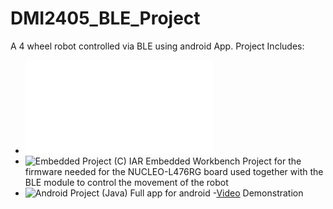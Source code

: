 # DMI2405_BLE_Project

A 4 wheel robot controlled via BLE using android App. Project Includes:

- ![Project Presentation](/UTILS/Presentation.pdf)
- ![Embedded Project (C)](/EmbeddedProjectC/)
IAR Embedded Workbench Project for the firmware needed for the NUCLEO-L476RG board used together with the BLE module to control the movement of the robot
- ![Android Project (Java)](/FinalProject/)
Full app for android
-[Video](https://www.youtube.com/watch?v=EImDyGrUCVg&t=7s)
Demonstration
